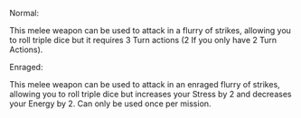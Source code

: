 Normal:

This melee weapon can be used to attack in a flurry of strikes, allowing you to roll triple dice but it requires 3 Turn actions (2 If you only have 2 Turn Actions).

Enraged:

This melee weapon can be used to attack in an enraged flurry of strikes, allowing you to roll triple dice but increases your Stress by 2 and decreases your Energy by 2. Can only be used once per mission.
